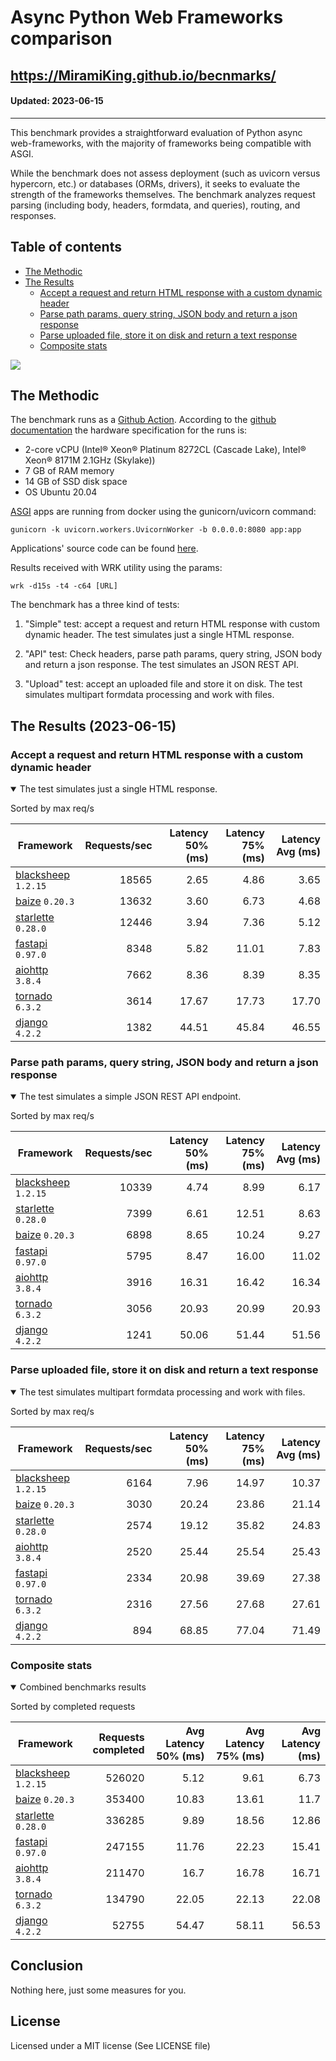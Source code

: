 # Async Python Web Frameworks comparison

https://MiramiKing.github.io/becnmarks/
----------
#### Updated: 2023-06-15

----------

This benchmark provides a straightforward evaluation of Python async web-frameworks,
with the majority of frameworks being compatible with ASGI.

While the benchmark does not assess deployment 
(such as uvicorn versus hypercorn, etc.) or databases (ORMs, drivers),
it seeks to evaluate the strength of the frameworks themselves. 
The benchmark analyzes request parsing (including body, headers, formdata, and queries), routing, and responses.

## Table of contents

* [The Methodic](#the-methodic)
* [The Results](#the-results-2023-06-15)
    * [Accept a request and return HTML response with a custom dynamic header](#html)
    * [Parse path params, query string, JSON body and return a json response](#api)
    * [Parse uploaded file, store it on disk and return a text response](#upload)
    * [Composite stats ](#composite)



<img src='https://quickchart.io/chart?width=800&height=400&c=%7Btype%3A%22bar%22%2Cdata%3A%7Blabels%3A%5B%22blacksheep%22%2C%22baize%22%2C%22starlette%22%2C%22fastapi%22%2C%22aiohttp%22%2C%22tornado%22%2C%22django%22%5D%2Cdatasets%3A%5B%7Blabel%3A%22num%20of%20req%22%2Cdata%3A%5B526020%2C353400%2C336285%2C247155%2C211470%2C134790%2C52755%5D%7D%5D%7D%7D' />

## The Methodic

The benchmark runs as a [Github Action](https://github.com/features/actions).
According to the [github
documentation](https://docs.github.com/en/actions/using-github-hosted-runners/about-github-hosted-runners)
the hardware specification for the runs is:

* 2-core vCPU (Intel® Xeon® Platinum 8272CL (Cascade Lake), Intel® Xeon® 8171M 2.1GHz (Skylake))
* 7 GB of RAM memory
* 14 GB of SSD disk space
* OS Ubuntu 20.04

[ASGI](https://asgi.readthedocs.io/en/latest/) apps are running from docker using the gunicorn/uvicorn command:

    gunicorn -k uvicorn.workers.UvicornWorker -b 0.0.0.0:8080 app:app

Applications' source code can be found
[here](https://github.com/MiramiKing/benchmarks/tree/master/frameworks).

Results received with WRK utility using the params:

    wrk -d15s -t4 -c64 [URL]

The benchmark has a three kind of tests:

1. "Simple" test: accept a request and return HTML response with custom dynamic
   header. The test simulates just a single HTML response.

2. "API" test: Check headers, parse path params, query string, JSON body and return a json
   response. The test simulates an JSON REST API.

3. "Upload" test: accept an uploaded file and store it on disk. The test
   simulates multipart formdata processing and work with files.


## The Results (2023-06-15)

<h3 id="html"> Accept a request and return HTML response with a custom dynamic header</h3>
<details open>
<summary> The test simulates just a single HTML response. </summary>

Sorted by max req/s

| Framework | Requests/sec | Latency 50% (ms) | Latency 75% (ms) | Latency Avg (ms) |
| --------- | -----------: | ---------------: | ---------------: | ---------------: |
| [blacksheep](https://pypi.org/project/blacksheep/) `1.2.15` | 18565 | 2.65 | 4.86 | 3.65
| [baize](https://pypi.org/project/baize/) `0.20.3` | 13632 | 3.60 | 6.73 | 4.68
| [starlette](https://pypi.org/project/starlette/) `0.28.0` | 12446 | 3.94 | 7.36 | 5.12
| [fastapi](https://pypi.org/project/fastapi/) `0.97.0` | 8348 | 5.82 | 11.01 | 7.83
| [aiohttp](https://pypi.org/project/aiohttp/) `3.8.4` | 7662 | 8.36 | 8.39 | 8.35
| [tornado](https://pypi.org/project/tornado/) `6.3.2` | 3614 | 17.67 | 17.73 | 17.70
| [django](https://pypi.org/project/django/) `4.2.2` | 1382 | 44.51 | 45.84 | 46.55


</details>

<h3 id="api"> Parse path params, query string, JSON body and return a json response</h3>
<details open>
<summary> The test simulates a simple JSON REST API endpoint.  </summary>

Sorted by max req/s

| Framework | Requests/sec | Latency 50% (ms) | Latency 75% (ms) | Latency Avg (ms) |
| --------- | -----------: | ---------------: | ---------------: | ---------------: |
| [blacksheep](https://pypi.org/project/blacksheep/) `1.2.15` | 10339 | 4.74 | 8.99 | 6.17
| [starlette](https://pypi.org/project/starlette/) `0.28.0` | 7399 | 6.61 | 12.51 | 8.63
| [baize](https://pypi.org/project/baize/) `0.20.3` | 6898 | 8.65 | 10.24 | 9.27
| [fastapi](https://pypi.org/project/fastapi/) `0.97.0` | 5795 | 8.47 | 16.00 | 11.02
| [aiohttp](https://pypi.org/project/aiohttp/) `3.8.4` | 3916 | 16.31 | 16.42 | 16.34
| [tornado](https://pypi.org/project/tornado/) `6.3.2` | 3056 | 20.93 | 20.99 | 20.93
| [django](https://pypi.org/project/django/) `4.2.2` | 1241 | 50.06 | 51.44 | 51.56

</details>

<h3 id="upload"> Parse uploaded file, store it on disk and return a text response</h3>
<details open>
<summary> The test simulates multipart formdata processing and work with files.  </summary>

Sorted by max req/s

| Framework | Requests/sec | Latency 50% (ms) | Latency 75% (ms) | Latency Avg (ms) |
| --------- | -----------: | ---------------: | ---------------: | ---------------: |
| [blacksheep](https://pypi.org/project/blacksheep/) `1.2.15` | 6164 | 7.96 | 14.97 | 10.37
| [baize](https://pypi.org/project/baize/) `0.20.3` | 3030 | 20.24 | 23.86 | 21.14
| [starlette](https://pypi.org/project/starlette/) `0.28.0` | 2574 | 19.12 | 35.82 | 24.83
| [aiohttp](https://pypi.org/project/aiohttp/) `3.8.4` | 2520 | 25.44 | 25.54 | 25.43
| [fastapi](https://pypi.org/project/fastapi/) `0.97.0` | 2334 | 20.98 | 39.69 | 27.38
| [tornado](https://pypi.org/project/tornado/) `6.3.2` | 2316 | 27.56 | 27.68 | 27.61
| [django](https://pypi.org/project/django/) `4.2.2` | 894 | 68.85 | 77.04 | 71.49


</details>

<h3 id="composite"> Composite stats </h3>
<details open>
<summary> Combined benchmarks results</summary>

Sorted by completed requests

| Framework | Requests completed | Avg Latency 50% (ms) | Avg Latency 75% (ms) | Avg Latency (ms) |
| --------- | -----------------: | -------------------: | -------------------: | ---------------: |
| [blacksheep](https://pypi.org/project/blacksheep/) `1.2.15` | 526020 | 5.12 | 9.61 | 6.73
| [baize](https://pypi.org/project/baize/) `0.20.3` | 353400 | 10.83 | 13.61 | 11.7
| [starlette](https://pypi.org/project/starlette/) `0.28.0` | 336285 | 9.89 | 18.56 | 12.86
| [fastapi](https://pypi.org/project/fastapi/) `0.97.0` | 247155 | 11.76 | 22.23 | 15.41
| [aiohttp](https://pypi.org/project/aiohttp/) `3.8.4` | 211470 | 16.7 | 16.78 | 16.71
| [tornado](https://pypi.org/project/tornado/) `6.3.2` | 134790 | 22.05 | 22.13 | 22.08
| [django](https://pypi.org/project/django/) `4.2.2` | 52755 | 54.47 | 58.11 | 56.53

</details>

## Conclusion

Nothing here, just some measures for you.

## License

Licensed under a MIT license (See LICENSE file)